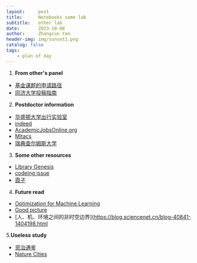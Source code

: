 ```yaml
---
layout:     post
title:      Notebooks some lab
subtitle:   other lab
date:       2023-10-08
author:     Zhangcun Yan
header-img: img/sunset2.png
catalog: false
tags:
    - plan of day
---
```



1. **From other's panel**
* [基金课题的申请路径](https://junweiliang.me/awesome.html)
* [同济大学投稿指南](https://yanzhangcun.github.io/files/ebooks\journal_list_tongji.pdf)

2. **Postdoctor information**
* [华盛顿大学出行实验室](https://apply.interfolio.com/150499)
* [indeed](https://ca.indeed.com/jobs?q=postdoctoral&l=quebec+province&from=searchOnDesktopSerp&vjk=1944076df37f42b7)
* [AcademicJobsOnline.org](https://academicjobsonline.org/)
* [Mitacs](https://www.mitacs.ca/our-programs/elevate-students-postdocs/)
* [瑞典查尔姆斯大学](https://www.linkedin.com/posts/sonia-yeh-282aa522_vacancies-activity-7244655995765870592-B5XN/?utm_source=share&utm_medium=member_android)

3. **Some other resources**
* [Library Genesis](https://libgen.is/search.php?req=Introduction+to+Linear+Algebra&lg_topic=libgen&open=0&view=simple&res=25&phrase=1&column=def)
* [codeing issue](https://stackexchange.com/)
* [霞子](https://keyanxiazi.bepass.cn/)

4. **Future read**
* [Optimization for Machine Learning](https://opt-ml.org/)
* [Good picture](https://unsplash.com/@gndclouds?utm_source=medium&utm_medium=referral)
* [人、机、环境之间的非时空边界](https://blog.sciencenet.cn/blog-40841-1404198.html

5.**Useless study**
* [资治通鉴](https://www.youtube.com/watch?v=Dfoj45Mw3Ro&list=PLak0hfVBy5DJHa4-iUwbh9bVt-3knKomw)
* [Nature Cities](https://www.nature.com/natcities/research-articles)





